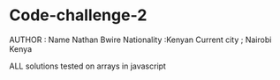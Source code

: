 # Code-challenge-2
AUTHOR :
Name Nathan Bwire 
Nationality :Kenyan 
Current city ; Nairobi Kenya 

ALL solutions tested on arrays in javascript 
